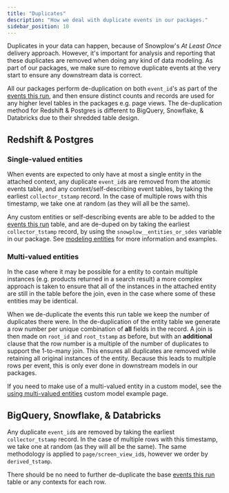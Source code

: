 ```yaml
---
title: "Duplicates"
description: "How we deal with duplicate events in our packages."
sidebar_position: 10
---
```


Duplicates in your data can happen, because of Snowplow's _At Least Once_ delivery approach. However, it's important for analysis and reporting that these duplicates are removed when doing any kind of data modeling. As part of our packages, we make sure to remove duplicate events at the very start to ensure any downstream data is correct.

All our packages perform de-duplication on both `event_id`'s as part of the [events this run](/docs/modeling-your-data/modeling-your-data-with-dbt/package-elements/this-run-tables/index.md#events-this-run), and then ensure distinct counts and records are used for any higher level tables in the packages e.g. page views. The de-duplication method for Redshift & Postgres is different to BigQuery, Snowflake, & Databricks due to their shredded table design. 

## Redshift & Postgres

### Single-valued entities
When events are expected to only have at most a single entity in the attached context, any duplicate `event_id`s are removed from the atomic events table, and any context/self-describing event tables, by taking the earliest `collector_tstamp` record. In the case of multiple rows with this timestamp, we take one at random (as they will all be the same).

Any custom entities or self-describing events are able to be added to the [events this run](/docs/modeling-your-data/modeling-your-data-with-dbt/package-elements/this-run-tables/index.md#events-this-run) table, and are de-duped on by taking the earliest `collector_tstamp` record, by using the `snowplow__entities_or_sdes` variable in our package. See [modeling entities](/docs/modeling-your-data/modeling-your-data-with-dbt/package-features/modeling-entities/index.md) for more information and examples.


### Multi-valued entities
In the case where it may be possible for a entity to contain multiple instances (e.g. products returned in a search result) a more complex approach is taken to ensure that all of the instances in the attached entity are still in the table before the join, even in the case where some of these entities may be identical. 

When we de-duplicate the events this run table we keep the number of duplicates there were. In the de-duplication of the entity table we generate a row number per unique combination of **all** fields in the record. A join is then made on `root_id` and `root_tstamp` as before, but with an **additional** clause that the row number is a multiple of the number of duplicates to support the 1-to-many join. This ensures all duplicates are removed while retaining all original instances of the entity. Because this leads to multiple rows per event, this is only ever done in downstream models in our packages.

If you need to make use of a multi-valued entity in a custom model, see the [using multi-valued entities](/docs/modeling-your-data/modeling-your-data-with-dbt/dbt-custom-models/examples/using-mulit-valued-entities/index.md) custom model example page.

## BigQuery, Snowflake, & Databricks

Any duplicate `event_id`s are removed by taking the earliest `collector_tstamp` record. In the case of multiple rows with this timestamp, we take one at random (as they will all be the same). The same methodology is applied to `page/screen_view_id`s, however we order by `derived_tstamp`. 

There should be no need to further de-duplicate the base [events this run](/docs/modeling-your-data/modeling-your-data-with-dbt/package-elements/this-run-tables/index.md#events-this-run) table or any contexts for each row.
